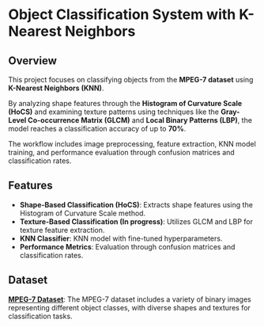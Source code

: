 # **Object Classification System with K-Nearest Neighbors**

## **Overview**

This project focuses on classifying objects from the **MPEG-7 dataset** using **K-Nearest Neighbors (KNN)**. 

By analyzing shape features through the **Histogram of Curvature Scale (HoCS)** and examining texture patterns using techniques like the **Gray-Level Co-occurrence Matrix (GLCM)** and **Local Binary Patterns (LBP)**, the model reaches a classification accuracy of up to **70%**.

The workflow includes image preprocessing, feature extraction, KNN model training, and performance evaluation through confusion matrices and classification rates.

## **Features**
* **Shape-Based Classification (HoCS)**: Extracts shape features using the Histogram of Curvature Scale method.
* **Texture-Based Classification (In progress)**: Utilizes GLCM and LBP for texture feature extraction.
* **KNN Classifier**: KNN model with fine-tuned hyperparameters.
* **Performance Metrics**: Evaluation through confusion matrices and classification rates.

## **Dataset**
**[MPEG-7 Dataset](https://dabi.temple.edu/external/shape/MPEG7/dataset.html)**: The MPEG-7 dataset includes a variety of binary images representing different object classes, with diverse shapes and textures for classification tasks.
